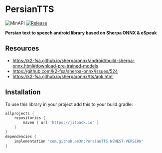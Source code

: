 # PersianTTS
![MinAPI](https://img.shields.io/badge/API-21%2B-blue)
[![Release](https://jitpack.io/v/am3n/PersianTTS.svg)](https://jitpack.io/#am3n/PersianTTS)

<b>Persian text to speech android library based on Sherpa ONNX &amp; eSpeak</b>

## Resources

* https://k2-fsa.github.io/sherpa/onnx/android/build-sherpa-onnx.html#download-pre-trained-models
* https://github.com/k2-fsa/sherpa-onnx/issues/524
* https://k2-fsa.github.io/sherpa/onnx/tts/apk.html

## Installation

To use this library in your project add this to your build.gradle:

```gradle
allprojects {
    repositories {
        maven { url 'https://jitpack.io' }
    }
}
dependencies {
    implementation 'com.github.am3n:PersianTTS:NEWEST-VERSION'
}
```

